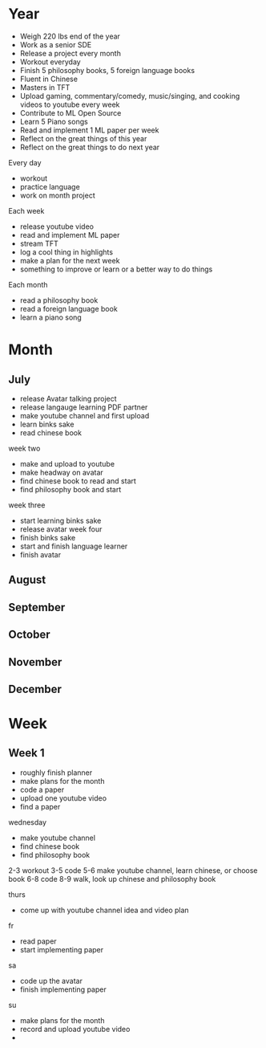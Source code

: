 # Year
- Weigh 220 lbs end of the year
- Work as a senior SDE
- Release a project every month
- Workout everyday
- Finish 5 philosophy books, 5 foreign language books
- Fluent in Chinese
- Masters in TFT
- Upload gaming, commentary/comedy, music/singing, and cooking videos to youtube every week
- Contribute to ML Open Source
- Learn 5 Piano songs
- Read and implement 1 ML paper per week
- Reflect on the great things of this year
- Reflect on the great things to do next year

Every day
- workout
- practice language
- work on month project

Each week 
- release youtube video
- read and implement ML paper
- stream TFT
- log a cool thing in highlights
- make a plan for the next week
- something to improve or learn or a better way to do things

Each month
- read a philosophy book
- read a foreign language book
- learn a piano song


# Month
## July
- release Avatar talking project
- release langauge learning PDF partner
- make youtube channel and first upload
- learn binks sake
- read chinese book

week two
- make and upload to youtube
- make headway on avatar 
- find chinese book to read and start
- find philosophy book and start

week three
- start learning binks sake
- release avatar
week four
- finish binks sake
- start and finish language learner
- finish avatar


## August


## September


## October


## November


## December


# Week
## Week 1
- roughly finish planner
- make plans for the month
- code a paper
- upload one youtube video
- find a paper

wednesday
- make youtube channel
- find chinese book
- find philosophy book

2-3 workout
3-5 code
5-6 make youtube channel, learn chinese, or choose book
6-8 code
8-9 walk, look up chinese and philosophy book

thurs
- come up with youtube channel idea and video plan

fr
- read paper
- start implementing paper

sa
- code up the avatar
- finish implementing paper

su
- make plans for the month
- record and upload youtube video 
- 

